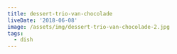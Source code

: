 ```yaml
---
title: dessert-trio-van-chocolade
liveDate: '2018-06-08'
image: /assets/img/dessert-trio-van-chocolade-2.jpg
tags:
  - dish
---
```



